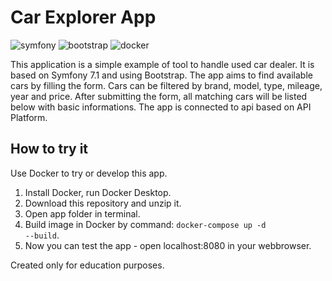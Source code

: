 # Car Explorer App

![symfony](https://img.shields.io/badge/Symfony-000000?style=for-the-badge&logo=Symfony&logoColor=white) 
![bootstrap](https://img.shields.io/badge/Bootstrap-563D7C?style=for-the-badge&logo=bootstrap&logoColor=white)
![docker](https://img.shields.io/badge/Docker-2CA5E0?style=for-the-badge&logo=docker&logoColor=white) 

This application is a simple example of tool to handle used car dealer. It is based on Symfony 7.1 and using Bootstrap. 
The app aims to find available cars by filling the form. Cars can be filtered by brand, model, type, mileage, year and price. 
After submitting the form, all matching cars will be listed below with basic informations.
The app is connected to api based on API Platform.

## How to try it
Use Docker to try or develop this app.
1. Install Docker, run Docker Desktop.
2. Download this repository and unzip it.
3. Open app folder in terminal.
4. Build image in Docker by command: <code>docker-compose up -d --build</code>.
5. Now you can test the app - open localhost:8080 in your webbrowser.

Created only for education purposes.